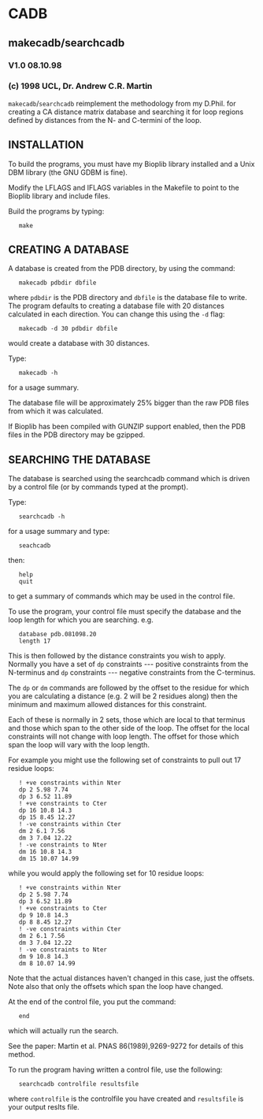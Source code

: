 CADB
====

makecadb/searchcadb
-------------------

### V1.0 08.10.98

### (c) 1998 UCL, Dr. Andrew C.R. Martin


`makecadb`/`searchcadb` reimplement the methodology from my D.Phil. for
creating a CA distance matrix database and searching it for loop
regions defined by distances from the N- and C-termini of the loop.

INSTALLATION
------------

To build the programs, you must have my Bioplib library installed and
a Unix DBM library (the GNU GDBM is fine).

Modify the LFLAGS and IFLAGS variables in the Makefile to point to the
Bioplib library and include files.

Build the programs by typing:
```
   make
```

CREATING A DATABASE
-------------------

A database is created from the PDB directory, by using the command:
```
   makecadb pdbdir dbfile
```   
where `pdbdir` is the PDB directory and `dbfile` is the database file 
to write. The program defaults to creating a database file with 20
distances calculated in each direction. You can change this using the
`-d` flag:
```
   makecadb -d 30 pdbdir dbfile
```
would create a database with 30 distances.

Type:
```
   makecadb -h
```
for a usage summary.

The database file will be approximately 25% bigger than the raw PDB
files from which it was calculated.

If Bioplib has been compiled with GUNZIP support enabled, then the PDB
files in the PDB directory may be gzipped.


SEARCHING THE DATABASE
----------------------

The database is searched using the searchcadb command which is driven
by a control file (or by commands typed at the prompt).

Type:
```
   searchcadb -h
```
for a usage summary and type:
```
   seachcadb
```
then:
```
   help
   quit
```
to get a summary of commands which may be used in the control file.

To use the program, your control file must specify the database and
the loop length for which you are searching. e.g.
```
   database pdb.081098.20
   length 17
```
This is then followed by the distance constraints you wish to apply.
Normally you have a set of `dp` constraints --- positive constraints
from the N-terminus and `dp` constraints --- negative constraints from
the C-terminus.

The `dp` or `dm` commands are followed by the offset to the residue for
which you are calculating a distance (e.g. 2 will be 2 residues along)
then the minimum and maximum allowed distances for this constraint.

Each of these is normally in 2 sets, those which are local to that
terminus and those which span to the other side of the loop. The
offset for the local constraints will not change with loop length. The
offset for those which span the loop will vary with the loop length.

For example you might use the following set of constraints to pull out
17 residue loops:
```
   ! +ve constraints within Nter
   dp 2 5.98 7.74
   dp 3 6.52 11.89
   ! +ve constraints to Cter
   dp 16 10.8 14.3
   dp 15 8.45 12.27
   ! -ve constraints within Cter
   dm 2 6.1 7.56
   dm 3 7.04 12.22
   ! -ve constraints to Nter
   dm 16 10.8 14.3
   dm 15 10.07 14.99
```
while you would apply the following set for 10 residue loops:
```
   ! +ve constraints within Nter
   dp 2 5.98 7.74
   dp 3 6.52 11.89
   ! +ve constraints to Cter
   dp 9 10.8 14.3
   dp 8 8.45 12.27
   ! -ve constraints within Cter
   dm 2 6.1 7.56
   dm 3 7.04 12.22
   ! -ve constraints to Nter
   dm 9 10.8 14.3
   dm 8 10.07 14.99
```
Note that the actual distances haven't changed in this case, just the
offsets. Note also that only the offsets which span the loop have
changed. 

At the end of the control file, you put the command:
```
   end
```
which will actually run the search.

See the paper: Martin et al. PNAS 86(1989),9269-9272 for details of
this method.


To run the program having written a control file, use the following:
```
   searchcadb controlfile resultsfile
```
where `controlfile` is the controlfile you have created and
`resultsfile` is your output reslts file.

